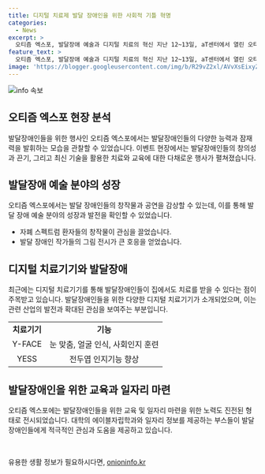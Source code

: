 ```yaml
---
title: 디지털 치료제 발달 장애인을 위한 사회적 기틀 혁명
categories:
  - News
excerpt: >
  오티즘 엑스포, 발달장애 예술과 디지털 치료의 혁신 지난 12~13일, aT센터에서 열린 오티즘 엑스포에서는 발달장애 예술가들의 공연과 전시가 이어졌다. 발달장애인들의 창작물과 특별 무대가 큰 호응을 얻었으며, 발달장애에 대한 인식을 개선하기 위한 노력이 집중되었다. 또한, 디지털 치료제를 비롯한 기술의 발전도 주목을 받았다. 연세대 행동심리연구실과 러쉬코리아 등의 참여로 발달장애 환자들을 위한 다양한 치료와 교육이 소개되며, 예술 영역과 함께 기술적 혁신으로 발달장애인의 일상을 더 나은 방향으로 이끄는 시도가 이뤄졌다.
feature_text: >
  오티즘 엑스포, 발달장애 예술과 디지털 치료의 혁신 지난 12~13일, aT센터에서 열린 오티즘 엑스포에서는 발달장애 예술가들의 공연과 전시가 이어졌다. 발달장애인들의 창작물과 특별 무대가 큰 호응을 얻었으며, 발달장애에 대한 인식을 개선하기 위한 노력이 집중되었다. 또한, 디지털 치료제를 비롯한 기술의 발전도 주목을 받았다. 연세대 행동심리연구실과 러쉬코리아 등의 참여로 발달장애 환자들을 위한 다양한 치료와 교육이 소개되며, 예술 영역과 함께 기술적 혁신으로 발달장애인의 일상을 더 나은 방향으로 이끄는 시도가 이뤄졌다.
image: 'https://blogger.googleusercontent.com/img/b/R29vZ2xl/AVvXsEixyZcFfHzMRdzZMjFBmAUKJYCLCGyLL1o632UiGVXcaFdKo_bkvkuCioo0uUKlGfBVcT3P84aROyZIXSBEx3Aw5nCQ3pTgDom1WDC4m8eifvWiAmWEEVb4x6G_l8C0QH225ldMjyaFvpxGEBGNO37VmDTDMHGhJPq73UglMfDca1-0aw/s1600/blogspot.png'
---
```


<p><img src="https://blogger.googleusercontent.com/img/b/R29vZ2xl/AVvXsEixyZcFfHzMRdzZMjFBmAUKJYCLCGyLL1o632UiGVXcaFdKo_bkvkuCioo0uUKlGfBVcT3P84aROyZIXSBEx3Aw5nCQ3pTgDom1WDC4m8eifvWiAmWEEVb4x6G_l8C0QH225ldMjyaFvpxGEBGNO37VmDTDMHGhJPq73UglMfDca1-0aw/s1600/blogspot.png" alt="info 속보" /></p>

<h2 data-ke-size="size26">오티즘 엑스포 현장 분석</h2>

<p data-ke-size="size16">발달장애인들을 위한 행사인 오티즘 엑스포에서는 발달장애인들의 다양한 능력과 잠재력을 발휘하는 모습을 관찰할 수 있었습니다. 이벤트 현장에서는 발달장애인들의 창의성과 끈기, 그리고 최신 기술을 활용한 치료와 교육에 대한 다채로운 행사가 펼쳐졌습니다.</p>

<h2 data-ke-size="size26">발달장애 예술 분야의 성장</h2>

<p data-ke-size="size16">오티즘 엑스포에서는 발달 장애인들의 창작물과 공연을 감상할 수 있는데, 이를 통해 발달 장애 예술 분야의 성장과 발전을 확인할 수 있었습니다.</p>

<ul>
  <li>자폐 스펙트럼 환자들의 창작물이 관심을 끌었습니다.</li>
  <li>발달 장애인 작가들의 그림 전시가 큰 호응을 얻었습니다.</li>
</ul>

<h2 data-ke-size="size26">디지털 치료기기와 발달장애</h2>

<p data-ke-size="size16">최근에는 디지털 치료기기를 통해 발달장애인들이 집에서도 치료를 받을 수 있다는 점이 주목받고 있습니다. 발달장애인들을 위한 다양한 디지털 치료기기가 소개되었으며, 이는 관련 산업의 발전과 확대된 관심을 보여주는 부분입니다.</p>

<table>
  <colgroup><col><col></colgroup>
  <tr>
    <td style="text-align: center; height: 17px;"><b>치료기기</b></td>
    <td style="text-align: center; height: 17px;"><b>기능</b></td>
  </tr>
  <tr>
    <td style="text-align: center; height: 17px;">Y-FACE</td>
    <td style="text-align: center; height: 17px;">눈 맞춤, 얼굴 인식, 사회인지 훈련</td>
  </tr>
  <tr>
    <td style="text-align: center; height: 17px;">YESS</td>
    <td style="text-align: center; height: 17px;">전두엽 인지기능 향상</td>
  </tr>
</table>

<h2 data-ke-size="size26">발달장애인을 위한 교육과 일자리 마련</h2>

<p data-ke-size="size16">오티즘 엑스포에는 발달장애인들을 위한 교육 및 일자리 마련을 위한 노력도 진전된 형태로 전시되었습니다. 대학의 에이블자립학과와 일자리 정보를 제공하는 부스들이 발달장애인들에게 적극적인 관심과 도움을 제공하고 있습니다.</p>

<p data-ke-size="size16">&nbsp;</p>
유용한 생활 정보가 필요하시다면, <a href="https://onioninfo.kr" rel="dofollow">onioninfo.kr</a>


